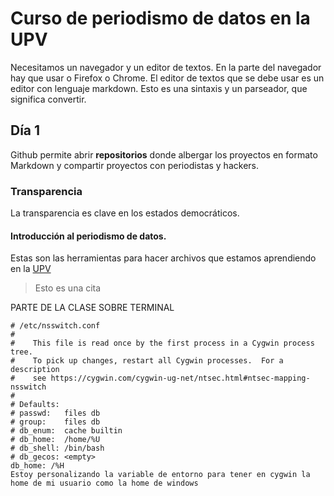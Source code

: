 # Curso de periodismo de datos en la UPV 
Necesitamos un navegador y un editor de textos. En la parte del navegador hay que usar o Firefox o Chrome. El editor de textos que se debe usar es un editor con lenguaje markdown. Esto es una sintaxis y un parseador, que significa convertir.
## Día 1
Github permite abrir **repositorios** donde albergar los proyectos en formato Markdown y compartir proyectos con periodistas y hackers.
### Transparencia
La transparencia es clave en los estados democráticos.
#### Introducción al periodismo de datos.
Estas son las herramientas para hacer archivos que estamos aprendiendo en la [UPV](http://www.upv.es/ "UPV")
> Esto es una cita

PARTE DE LA CLASE SOBRE TERMINAL

```
# /etc/nsswitch.conf
#
#    This file is read once by the first process in a Cygwin process tree.
#    To pick up changes, restart all Cygwin processes.  For a description
#    see https://cygwin.com/cygwin-ug-net/ntsec.html#ntsec-mapping-nsswitch
#
# Defaults:
# passwd:   files db
# group:    files db
# db_enum:  cache builtin
# db_home:  /home/%U
# db_shell: /bin/bash
# db_gecos: <empty>
db_home: /%H
Estoy personalizando la variable de entorno para tener en cygwin la home de mi usuario como la home de windows
```
